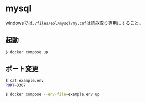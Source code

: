 # mysql
windowsでは`./files/eol/mysql/my.cnf`は読み取り専用にすること。  

## 起動
```bash
$ docker compose up
```

## ポート変更
```bash
$ cat example.env
PORT=3307

$ docker compose --env-file=example.env up
```


